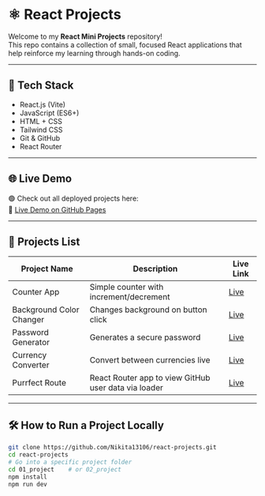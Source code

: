 # ⚛️ React Projects

Welcome to my **React Mini Projects** repository!  
This repo contains a collection of small, focused React applications that help reinforce my learning through hands-on coding.

---

## 🚀 Tech Stack

- React.js (Vite)
- JavaScript (ES6+)
- HTML + CSS
- Tailwind CSS
- Git & GitHub
- React Router

---

## 🌐 Live Demo

🟢 Check out all deployed projects here:  
🔗 [Live Demo on GitHub Pages](https://nikita13106.github.io/react-projects/)

---

## 📂 Projects List

| Project Name             | Description                                         | Live Link                                                        |
| ------------------------ | ---------------------------------------             | ---------------------------------------------------------------- |
| Counter App              | Simple counter with increment/decrement              | [Live](https://nikita13106.github.io/react-projects/01_project/) |
| Background Color Changer | Changes background on button click                   | [Live](https://nikita13106.github.io/react-projects/02_project/) |
| Password Generator       | Generates a secure password                          | [Live](https://nikita13106.github.io/react-projects/03_project/) |
| Currency Converter       | Convert between currencies live                      | [Live](https://nikita13106.github.io/react-projects/04_project/) |
| Purrfect Route           | React Router app to view GitHub user data via loader | [Live](https://nikita13106.github.io/react-projects/05_project/) |


---

## 🛠️ How to Run a Project Locally

```bash
git clone https://github.com/Nikita13106/react-projects.git
cd react-projects
# Go into a specific project folder
cd 01_project    # or 02_project
npm install
npm run dev
```
